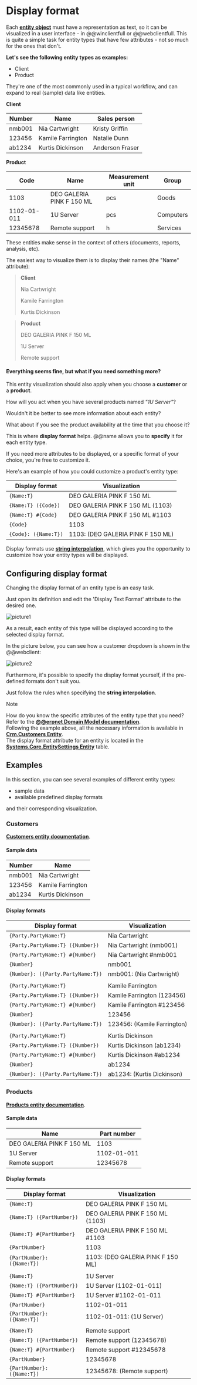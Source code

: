 # Display format

Each **[entity object](https://docs.erp.net/tech/advanced/concepts/object-relational-mapping.html)** must have a representation as text, so it can be visualized in a user interface - in @@winclientfull or @@webclientfull. This is quite a simple task for entity types that have few attributes - not so much for the ones that don't. 

**Let's see the following entity types as examples:**
- Client
- Product

They're one of the most commonly used in a typical workflow, and can expand to real (sample) data like entities.

**Client**

| Number | Name | Sales person |
| --- | --- | --- |
| nmb001 | Nia Cartwright | Kristy Griffin |
| 123456 | Kamile Farrington | Natalie Dunn |
| ab1234 | Kurtis Dickinson | Anderson Fraser |

**Product**

| Code | Name | Measurement unit | Group |
| --- | --- | --- | --- |
| 1103 | DEO GALERIA PINK F 150 ML | pcs | Goods |
| 1102-01-011 | 1U Server | pcs | Computers |
| 12345678 | Remote support | h | Services |

These entities make sense in the context of others (documents, reports, analysis, etc). 

The easiest way to visualize them is to display their names (the "Name" attribute):

> **Client**
>
> Nia Cartwright
>
> Kamile Farrington
>
> Kurtis Dickinson

> **Product**
>
> DEO GALERIA PINK F 150 ML
>
> 1U Server
>
> Remote support

#### Everything seems fine, but what if you need something more? 

This entity visualization should also apply when you choose a **customer** or a **product**. 

How will you act when you have several products named *"1U Server"*? 

Wouldn't it be better to see more information about each entity? 

What about if you see the product availability at the time that you choose it?

This is where **display format** helps. @@name allows you to **specify** it for each entity type.

If you need more attributes to be displayed, or a specific format of your choice, you're free to customize it. 

Here's an example of how you could customize a product's entity type:

| Display format | Visualization |
| --- | --- |
| `{Name:T}` | DEO GALERIA PINK F 150 ML |
| `{Name:T} ({Code})` | DEO GALERIA PINK F 150 ML (1103) |
| `{Name:T} #{Code}` | DEO GALERIA PINK F 150 ML #1103|
| `{Code}` | 1103 |
| `{Code}: ({Name:T})` | 1103: (DEO GALERIA PINK F 150 ML) |

Display formats use **[string interpolation](https://docs.erp.net/tech/advanced/string-interpolation/index.html)**, which gives you the opportunity to customize how your entity types will be displayed.

## Configuring display format

Changing the display format of an entity type is an easy task. 

Just open its definition and edit the 'Display Text Format' attribute to the desired one.

![picture1](./pictures/entity-type-display-format.png)


As a result, each entity of this type will be displayed according to the selected display format. 

In the picture below, you can see how a customer dropdown is shown in the @@webclient:

![picture2](./pictures/webclient-dropdown.png)

Furthermore, it's possible to specify the display format yourself, if the pre-defined formats don't suit you. 

Just follow the rules when specifying the **string interpolation**.

> [!NOTE]
> 
> How do you know the specific attributes of the entity type that you need? <br> Refer to the **[@@erpnet Domain Model documentation](https://docs.erp.net/model/entities/)**. <br> Following the example above, all the necessary information is available in **[Crm.Customers Entity](https://docs.erp.net/model/entities/Crm.Customers.html)**. <br> The display format attribute for an entity is located in the **[Systems.Core.EntitySettings Entity](https://docs.erp.net/model/entities/Systems.Core.EntitySettings.html#displaytextformat)** table.

## Examples

In this section, you can see several examples of different entity types: 

- sample data
- available predefined display formats

and their corresponding visualization.

### Customers

**[Customers entity documentation](https://docs.erp.net/model/entities/Crm.Customers.html)**.

#### Sample data

| Number | Name |
| --- | --- |
| nmb001 | Nia Cartwright |
| 123456 | Kamile Farrington |
| ab1234 | Kurtis Dickinson |

#### Display formats

| Display format | Visualization |
| --- | --- |
| `{Party.PartyName:T}` | Nia Cartwright |
| `{Party.PartyName:T} ({Number})` | Nia Cartwright (nmb001) |
| `{Party.PartyName:T} #{Number}` | Nia Cartwright #nmb001 |
| `{Number}` | nmb001 |
| `{Number}: ({Party.PartyName:T})` | nmb001: (Nia Cartwright) |
| | |
| `{Party.PartyName:T}` | Kamile Farrington |
| `{Party.PartyName:T} ({Number})` | Kamile Farrington (123456) |
| `{Party.PartyName:T} #{Number}` | Kamile Farrington #123456 |
| `{Number}` | 123456 |
| `{Number}: ({Party.PartyName:T})` | 123456: (Kamile Farrington) |
| | |
| `{Party.PartyName:T}` | Kurtis Dickinson |
| `{Party.PartyName:T} ({Number})` | Kurtis Dickinson (ab1234) |
| `{Party.PartyName:T} #{Number}` | Kurtis Dickinson #ab1234 |
| `{Number}` | ab1234 |
| `{Number}: ({Party.PartyName:T})` | ab1234: (Kurtis Dickinson) |

### Products

**[Products entity documentation](https://docs.erp.net/model/entities/General.Products.Products.html)**.

#### Sample data

| Name | Part number |
| --- | --- |
| DEO GALERIA PINK F 150 ML | 1103 |
| 1U Server | 1102-01-011 |
| Remote support | 12345678 |

#### Display formats

| Display format | Visualization |
| --- | --- |
| `{Name:T}` | DEO GALERIA PINK F 150 ML |
| `{Name:T} ({PartNumber})` | DEO GALERIA PINK F 150 ML (1103) |
| `{Name:T} #{PartNumber}` | DEO GALERIA PINK F 150 ML #1103 |
| `{PartNumber}` | 1103 |
| `{PartNumber}: ({Name:T})` | 1103: (DEO GALERIA PINK F 150 ML) |
| | |
| `{Name:T}` | 1U Server |
| `{Name:T} ({PartNumber})` | 1U Server (1102-01-011) |
| `{Name:T} #{PartNumber}` | 1U Server #1102-01-011 |
| `{PartNumber}` | 1102-01-011 |
| `{PartNumber}: ({Name:T})` | 1102-01-011: (1U Server) |
| | |
| `{Name:T}` | Remote support |
| `{Name:T} ({PartNumber})` | Remote support (12345678) |
| `{Name:T} #{PartNumber}` | Remote support #12345678 |
| `{PartNumber}` | 12345678 |
| `{PartNumber}: ({Name:T})` | 12345678: (Remote support) |
